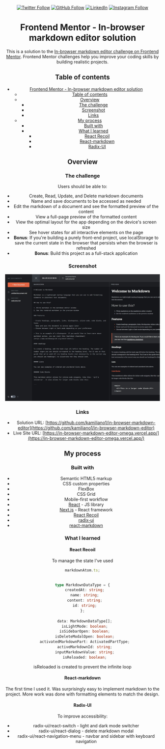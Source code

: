 <div align="center">
  
[![Twitter Follow](https://img.shields.io/twitter/follow/iamt_toby?style=social)](https://twitter.com/intent/follow?screen_name=iamt_toby)
[![GitHub Follow](https://img.shields.io/github/followers/richdede?label=Follow&style=social)](https://github.com/richdede)
[![LinkedIn](https://img.shields.io/badge/LinkedIn-Connect-blue?style=flat-square&logo=linkedin)](https://www.linkedin.com/in/dee-prince-dede-970913217/)
[![Instagram Follow](https://img.shields.io/badge/Instagram-Follow-ff69b4?style=social&logo=instagram)](https://www.instagram.com/iamt_toby/)

# Frontend Mentor - In-browser markdown editor solution

This is a solution to the [In-browser markdown editor challenge on Frontend Mentor](https://www.frontendmentor.io/challenges/inbrowser-markdown-editor-r16TrrQX9). Frontend Mentor challenges help you improve your coding skills by building realistic projects.

## Table of contents

- [Frontend Mentor - In-browser markdown editor solution](#frontend-mentor---in-browser-markdown-editor-solution)
  - [Table of contents](#table-of-contents)
  - [Overview](#overview)
    - [The challenge](#the-challenge)
    - [Screenshot](#screenshot)
    - [Links](#links)
  - [My process](#my-process)
    - [Built with](#built-with)
    - [What I learned](#what-i-learned)
      - [React Recoil](#react-recoil)
      - [React-markdown](#react-markdown)
      - [Radix-UI](#radix-ui)

## Overview

### The challenge

Users should be able to:

- Create, Read, Update, and Delete markdown documents
- Name and save documents to be accessed as needed
- Edit the markdown of a document and see the formatted preview of the content
- View a full-page preview of the formatted content
- View the optimal layout for the app depending on the device's screen size
- See hover states for all interactive elements on the page
- **Bonus**: If you're building a purely front-end project, use localStorage to save the current state in the browser that persists when the browser is refreshed
- **Bonus**: Build this project as a full-stack application

### Screenshot

![Frontend In-browser markdown editor screenshot](../screenshot.jpeg)

### Links

- Solution URL: [https://github.com/kamiliano1/in-browser-markdown-editor](https://github.com/kamiliano1/in-browser-markdown-editor)
- Live Site URL: [https://in-browser-markdown-editor-omega.vercel.app/](https://in-browser-markdown-editor-omega.vercel.app/)

## My process

### Built with

- Semantic HTML5 markup
- CSS custom properties
- FlexBox
- CSS Grid
- Mobile-first workflow
- [React](https://reactjs.org/) - JS library
- [Next.js](https://nextjs.org/) - React framework
- [React Recoil](https://recoiljs.org/)
- [radix-ui](https://www.radix-ui.com/)
- [react-markdown](https://www.npmjs.com/package/react-markdown)

### What I learned

#### React Recoil

To manage the state I've used

```js
markdownAtom.ts;
```

```ts

type MarkdownDataType = {
  createdAt: string;
  name: string;
  content: string;
  id: string;
};

  data: MarkdownDataType[];
  isLightMode: boolean;
  isSidebarOpen: boolean;
  isDeleteModalOpen: boolean;
  activatedMarkdownPart: ActivatedPartType;
  activeMarkdownId: string;
  inputMarkdownValue: string;
  isReloaded: boolean;
```

isReloaded is created to prevent the infinite loop

#### React-markdown

The first time I used it. Was surprisingly easy to implement markdown to the project. More work was done with formatting elements to match the design.

#### Radix-UI

To improve accessibility:

- radix-ui/react-switch - light and dark mode switcher
- radix-ui/react-dialog - delete markdown modal
- radix-ui/react-navigation-menu - navbar and sidebar with keyboard navigation


